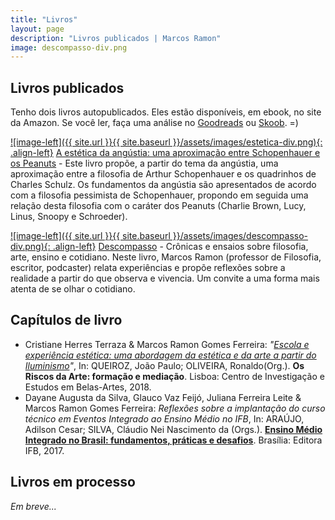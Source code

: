 ```yaml
---
title: "Livros"
layout: page
description: "Livros publicados | Marcos Ramon"
image: descompasso-div.png
---
```


## Livros publicados

Tenho dois livros autopublicados. Eles estão disponíveis, em ebook, no site da Amazon. Se você ler, faça uma análise no [Goodreads](https://www.goodreads.com/author/show/16012578.Marcos_Ramon) ou [Skoob](https://www.skoob.com.br/descompasso-841935ed847109.html). =)

<a href="https://amzn.to/2XAkrWF" target="_blank">![image-left]({{ site.url }}{{ site.baseurl }}/assets/images/estetica-div.png){: .align-left}</a> [A estética da angústia: uma aproximação entre Schopenhauer e os Peanuts](https://amzn.to/2XAkrWF) - Este livro propõe, a partir do tema da angústia, uma aproximação entre a filosofia de Arthur Schopenhauer e os quadrinhos de Charles Schulz. Os fundamentos da angústia são apresentados de acordo com a filosofia pessimista de Schopenhauer, propondo em seguida uma relação desta filosofia com o caráter dos Peanuts (Charlie Brown, Lucy, Linus, Snoopy e Schroeder).

<a href="https://amzn.to/2XvjDlH" target="_blank">![image-left]({{ site.url }}{{ site.baseurl }}/assets/images/descompasso-div.png){: .align-left}</a> [Descompasso](https://amzn.to/2XvjDlH) - Crônicas e ensaios sobre filosofia, arte, ensino e cotidiano. Neste livro, Marcos Ramon (professor de Filosofia, escritor, podcaster) relata experiências e propõe reflexões sobre a realidade a partir do que observa e vivencia. Um convite a uma forma mais atenta de se olhar o cotidiano.
 
## Capítulos de livro

 - Cristiane Herres Terraza & Marcos Ramon Gomes Ferreira: *"[Escola e experiência estética: uma abordagem da estética e da arte a partir do Iluminismo](http://congressomateria.fba.ul.pt/rede/2018_rede_02_10_Terraza.pdf)"*, In: QUEIROZ, João Paulo; OLIVEIRA, Ronaldo(Org.). **Os Riscos da Arte: formação e mediação**. Lisboa: Centro de Investigação e Estudos em Belas-Artes, 2018. 
 - Dayane Augusta da Silva, Glauco Vaz Feijó, Juliana Ferreira Leite & Marcos Ramon Gomes Ferreira: *Reflexões sobre a implantação do curso técnico em Eventos Integrado ao Ensino Médio no IFB*, In: ARAÚJO, Adilson Cesar; SILVA, Cláudio Nei Nascimento da (Orgs.). **[Ensino Médio Integrado no Brasil: fundamentos, práticas e desafios](http://revistaeixo.ifb.edu.br/index.php/editoraifb/issue/view/81)**. Brasília: Editora IFB, 2017.
 
## Livros em processo

*Em breve...*
